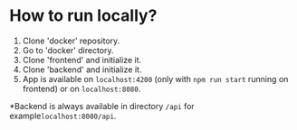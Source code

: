 # How to run locally?
1. Clone 'docker' repository.
2. Go to 'docker' directory.
3. Clone 'frontend' and initialize it.
4. Clone 'backend' and initialize it.
5. App is available on `localhost:4200` (only with `npm run start` running on frontend) or on `localhost:8080`.

*Backend is always available in directory `/api` for example`localhost:8080/api`.
